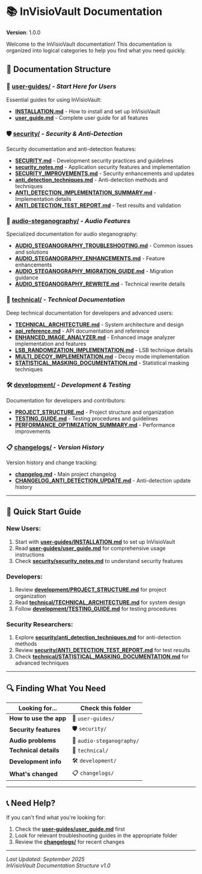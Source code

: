 # 📚 InVisioVault Documentation

**Version**: 1.0.0

Welcome to the InVisioVault documentation! This documentation is organized into logical categories to help you find what you need quickly.

## 📁 Documentation Structure

### 🎯 **[user-guides/](./user-guides/)** - *Start Here for Users*
Essential guides for using InVisioVault:
- **[INSTALLATION.md](./user-guides/INSTALLATION.md)** - How to install and set up InVisioVault
- **[user_guide.md](./user-guides/user_guide.md)** - Complete user guide for all features

### 🛡️ **[security/](./security/)** - *Security & Anti-Detection*
Security documentation and anti-detection features:
- **[SECURITY.md](./security/SECURITY.md)** - Development security practices and guidelines
- **[security_notes.md](./security/security_notes.md)** - Application security features and implementation
- **[SECURITY_IMPROVEMENTS.md](./security/SECURITY_IMPROVEMENTS.md)** - Security enhancements and updates
- **[anti_detection_techniques.md](./security/anti_detection_techniques.md)** - Anti-detection methods and techniques
- **[ANTI_DETECTION_IMPLEMENTATION_SUMMARY.md](./security/ANTI_DETECTION_IMPLEMENTATION_SUMMARY.md)** - Implementation details
- **[ANTI_DETECTION_TEST_REPORT.md](./security/ANTI_DETECTION_TEST_REPORT.md)** - Test results and validation

### 🎵 **[audio-steganography/](./audio-steganography/)** - *Audio Features*
Specialized documentation for audio steganography:
- **[AUDIO_STEGANOGRAPHY_TROUBLESHOOTING.md](./audio-steganography/AUDIO_STEGANOGRAPHY_TROUBLESHOOTING.md)** - Common issues and solutions
- **[AUDIO_STEGANOGRAPHY_ENHANCEMENTS.md](./audio-steganography/AUDIO_STEGANOGRAPHY_ENHANCEMENTS.md)** - Feature enhancements
- **[AUDIO_STEGANOGRAPHY_MIGRATION_GUIDE.md](./audio-steganography/AUDIO_STEGANOGRAPHY_MIGRATION_GUIDE.md)** - Migration guidance
- **[AUDIO_STEGANOGRAPHY_REWRITE.md](./audio-steganography/AUDIO_STEGANOGRAPHY_REWRITE.md)** - Technical rewrite details

### 🔧 **[technical/](./technical/)** - *Technical Documentation*
Deep technical documentation for developers and advanced users:
- **[TECHNICAL_ARCHITECTURE.md](./technical/TECHNICAL_ARCHITECTURE.md)** - System architecture and design
- **[api_reference.md](./technical/api_reference.md)** - API documentation and reference
- **[ENHANCED_IMAGE_ANALYZER.md](./technical/ENHANCED_IMAGE_ANALYZER.md)** - Enhanced image analyzer implementation and features
- **[LSB_RANDOMIZATION_IMPLEMENTATION.md](./technical/LSB_RANDOMIZATION_IMPLEMENTATION.md)** - LSB technique details
- **[MULTI_DECOY_IMPLEMENTATION.md](./technical/MULTI_DECOY_IMPLEMENTATION.md)** - Decoy mode implementation
- **[STATISTICAL_MASKING_DOCUMENTATION.md](./technical/STATISTICAL_MASKING_DOCUMENTATION.md)** - Statistical masking techniques

### 🛠️ **[development/](./development/)** - *Development & Testing*
Documentation for developers and contributors:
- **[PROJECT_STRUCTURE.md](./development/PROJECT_STRUCTURE.md)** - Project structure and organization
- **[TESTING_GUIDE.md](./development/TESTING_GUIDE.md)** - Testing procedures and guidelines
- **[PERFORMANCE_OPTIMIZATION_SUMMARY.md](./development/PERFORMANCE_OPTIMIZATION_SUMMARY.md)** - Performance improvements

### 📋 **[changelogs/](./changelogs/)** - *Version History*
Version history and change tracking:
- **[changelog.md](./changelogs/changelog.md)** - Main project changelog
- **[CHANGELOG_ANTI_DETECTION_UPDATE.md](./changelogs/CHANGELOG_ANTI_DETECTION_UPDATE.md)** - Anti-detection update history

---

## 🚀 Quick Start Guide

### New Users:
1. Start with **[user-guides/INSTALLATION.md](./user-guides/INSTALLATION.md)** to set up InVisioVault
2. Read **[user-guides/user_guide.md](./user-guides/user_guide.md)** for comprehensive usage instructions
3. Check **[security/security_notes.md](./security/security_notes.md)** to understand security features

### Developers:
1. Review **[development/PROJECT_STRUCTURE.md](./development/PROJECT_STRUCTURE.md)** for project organization
2. Read **[technical/TECHNICAL_ARCHITECTURE.md](./technical/TECHNICAL_ARCHITECTURE.md)** for system design
3. Follow **[development/TESTING_GUIDE.md](./development/TESTING_GUIDE.md)** for testing procedures

### Security Researchers:
1. Explore **[security/anti_detection_techniques.md](./security/anti_detection_techniques.md)** for anti-detection methods
2. Review **[security/ANTI_DETECTION_TEST_REPORT.md](./security/ANTI_DETECTION_TEST_REPORT.md)** for test results
3. Check **[technical/STATISTICAL_MASKING_DOCUMENTATION.md](./technical/STATISTICAL_MASKING_DOCUMENTATION.md)** for advanced techniques

---

## 🔍 Finding What You Need

| Looking for... | Check this folder |
|----------------|-------------------|
| **How to use the app** | 📁 `user-guides/` |
| **Security features** | 🛡️ `security/` |
| **Audio problems** | 🎵 `audio-steganography/` |
| **Technical details** | 🔧 `technical/` |
| **Development info** | 🛠️ `development/` |
| **What's changed** | 📋 `changelogs/` |

---

## 📞 Need Help?

If you can't find what you're looking for:
1. Check the **[user-guides/user_guide.md](./user-guides/user_guide.md)** first
2. Look for relevant troubleshooting guides in the appropriate folder
3. Review the **[changelogs/](./changelogs/)** for recent changes

---

*Last Updated: September 2025*  
*InVisioVault Documentation Structure v1.0*
